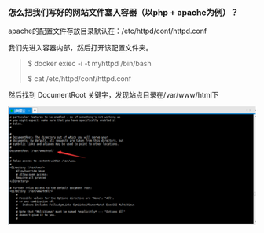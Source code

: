 ### 怎么把我们写好的网站文件塞入容器（以php + apache为例）？

apache的配置文件存放目录默认在：/etc/httpd/conf/httpd.conf

我们先进入容器内部，然后打开该配置文件夹。

> $ docker exiec -i -t myhttpd /bin/bash
>
> $ cat /etc/httpd/conf/httpd.conf

然后找到 DocumentRoot 关键字，发现站点目录在/var/www/html下

![](/assets/353import.png)

